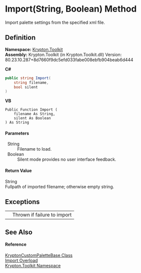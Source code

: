 # Import(String, Boolean) Method


Import palette settings from the specified xml file.



## Definition
**Namespace:** <a href="79d2eac2-21f4-54ff-7552-b20c33c30600.md">Krypton.Toolkit</a>  
**Assembly:** Krypton.Toolkit (in Krypton.Toolkit.dll) Version: 80.23.10.287+8d7660f9dc5efd033fabe008ebfb904beab6d444

**C#**
``` C#
public string Import(
	string filename,
	bool silent
)
```
**VB**
``` VB
Public Function Import ( 
	filename As String,
	silent As Boolean
) As String
```



#### Parameters
<dl><dt>  String</dt><dd>Filename to load.</dd><dt>  Boolean</dt><dd>Silent mode provides no user interface feedback.</dd></dl>

#### Return Value
String  
Fullpath of imported filename; otherwise empty string.

## Exceptions
<table>
<tr>
<td></td>
<td>Thrown if failure to import</td></tr>
</table>

## See Also


#### Reference
<a href="19e895c2-5326-25bf-d4bb-c7367f234f77.md">KryptonCustomPaletteBase Class</a>  
<a href="af698655-8f50-29af-8c6b-ff1492068d07.md">Import Overload</a>  
<a href="79d2eac2-21f4-54ff-7552-b20c33c30600.md">Krypton.Toolkit Namespace</a>  
